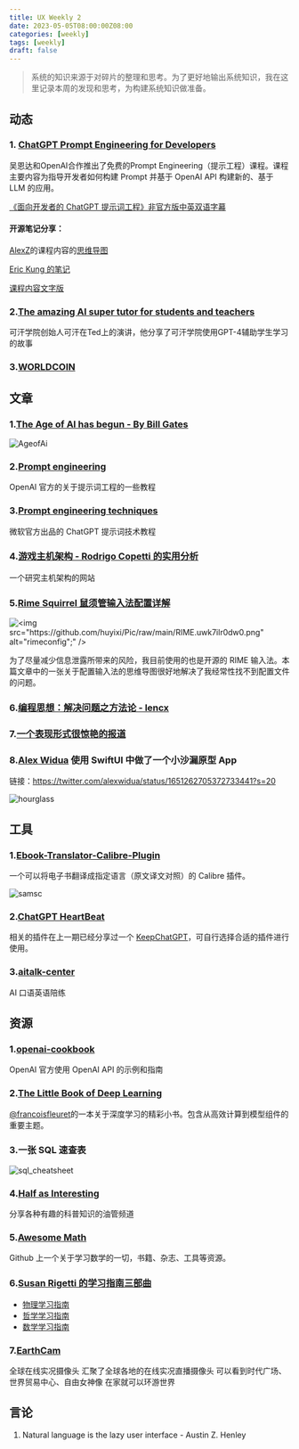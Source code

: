 ```yaml
---
title: UX Weekly 2
date: 2023-05-05T08:00:00Z08:00
categories: [weekly]
tags: [weekly]
draft: false
---
```

> 系统的知识来源于对碎片的整理和思考。为了更好地输出系统知识，我在这里记录本周的发现和思考，为构建系统知识做准备。
## 动态

### 1. [ChatGPT Prompt Engineering for Developers](https://www.deeplearning.ai/short-courses/chatgpt-prompt-engineering-for-developers/)

吴恩达和OpenAI合作推出了免费的Prompt Engineering（提示工程）课程。课程主要内容为指导开发者如何构建 Prompt 并基于 OpenAI API 构建新的、基于 LLM 的应用。

[《面向开发者的 ChatGPT 提示词工程》非官方版中英双语字幕](https://github.com/GitHubDaily/ChatGPT-Prompt-Engineering-for-Developers-in-Chinese)

#### 开源笔记分享：

[AlexZ](https://twitter.com/blackanger)的课程内容的[思维导图](https://twitter.com/blackanger/status/1651825435049865216?s=20)

[Eric Kung 的笔记](https://volnet.hashnode.dev/gpt-prompt-dev-deeplearningai)

[课程内容文字版](https://github.com/datawhalechina/prompt-engineering-for-developers/tree/main)

### 2.[The amazing AI super tutor for students and teachers](https://www.ted.com/talks/sal_khan_the_amazing_ai_super_tutor_for_students_and_teachers/c)

可汗学院创始人可汗在Ted上的演讲，他分享了可汗学院使用GPT-4辅助学生学习的故事

### 3.[WORLDCOIN](https://worldcoin.org/)

## 文章

### 1.[The Age of AI has begun - By Bill Gates](https://www.gatesnotes.com/The-Age-of-AI-Has-Begun)

![AgeofAi](https://github.com/huyixi/Pic/raw/main/AI_article-hero.5esivqienlo0.jpg)

### 2.[Prompt engineering](https://help.openai.com/en/collections/3675942-prompt-engineering)

OpenAI 官方的关于提示词工程的一些教程

### 3.[Prompt engineering techniques](https://learn.microsoft.com/en-us/azure/cognitive-services/openai/concepts/advanced-prompt-engineering?pivots=programming-language-chat-completions)

微软官方出品的 ChatGPT 提示词技术教程

### 4.[游戏主机架构 - Rodrigo Copetti 的实用分析](https://www.copetti.org/zh-hans/writings/consoles/)

一个研究主机架构的网站

### 5.[Rime Squirrel 鼠须管输入法配置详解](https://ssnhd.com/2022/01/06/rime/)

![<img src="https://github.com/huyixi/Pic/raw/main/RIME.uwk7ilr0dw0.png" alt="rimeconfig";" />](https://github.com/huyixi/Pic/raw/main/RIME.uwk7ilr0dw0.png)

为了尽量减少信息泄露所带来的风险，我目前使用的也是开源的 RIME 输入法。本篇文章中的一张关于配置输入法的思维导图很好地解决了我经常性找不到配置文件的问题。

### 6.[编程思想：解决问题之方法论 - lencx](https://mp.weixin.qq.com/s/hU8N3Pkj0_ypGDre-RX5EA)

### 7.[一个表现形式很惊艳的报道](https://www.twreporter.org/a/china-dredging-business-supply-chain)

### 8.[Alex Widua](https://twitter.com/alexwidua) 使用 SwiftUI 中做了一个小沙漏原型 App

链接：https://twitter.com/alexwidua/status/1651262705372733441?s=20

![hourglass](https://github.com/huyixi/Pic/raw/main/hourglass.4zqrx3ewk7k0.png)

## 工具

### 1.[Ebook-Translator-Calibre-Plugin](https://github.com/bookfere/Ebook-Translator-Calibre-Plugin/tree/master)

一个可以将电子书翻译成指定语言（原文译文对照）的 Calibre 插件。

![samsc](https://github.com/huyixi/Pic/raw/main/sample-sc.a50tc3811oc.png)

### 2.[ChatGPT HeartBeat](https://greasyfork.org/zh-CN/scripts/462967-chatgpt-heartbeat)

相关的插件在上一期已经分享过一个 [KeepChatGPT](https://greasyfork.org/zh-CN/scripts/462804-keepchatgpt)，可自行选择合适的插件进行使用。

### 3.[aitalk-center](https://learn.trancy.org/aitalk-center)

AI 口语英语陪练

## 资源

### 1.[openai-cookbook](https://github.com/openai/openai-cookbook)

OpenAI 官方使用 OpenAI API 的示例和指南

### 2.[The Little Book of Deep Learning](https://fleuret.org/public/lbdl.pdf)

[@francoisfleuret](https://twitter.com/francoisfleuret)的一本关于深度学习的精彩小书。包含从高效计算到模型组件的重要主题。

### 3.一张 SQL 速查表

![sql_cheatsheet](https://github.com/huyixi/Pic/raw/main/sql_cheatsheet.51855d1fwvc0.jpg)

### 4.[Half as Interesting](https://www.youtube.com/@halfasinteresting/videos)

分享各种有趣的科普知识的油管频道

### 5.[Awesome Math](https://github.com/rossant/awesome-math/tree/master)

Github 上一个关于学习数学的一切，书籍、杂志、工具等资源。

### 6.[Susan Rigetti 的学习指南三部曲](https://www.susanrigetti.com/)

- [物理学习指南](https://www.susanrigetti.com/physics)
- [哲学学习指南](https://www.susanrigetti.com/philosophy)
- [数学学习指南](https://www.susanrigetti.com/math)

### 7.[EarthCam](https://www.earthcam.com/)

全球在线实况摄像头  汇聚了全球各地的在线实况直播摄像头 可以看到时代广场、世界贸易中心、自由女神像 在家就可以环游世界



## 言论

1. Natural language is the lazy user interface - Austin Z. Henley
